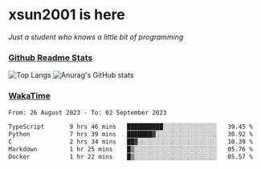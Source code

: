 # xsun2001 is here

*Just a student who knows a little bit of programming*

### [Github Readme Stats](https://github.com/anuraghazra/github-readme-stats)

![Top Langs](https://github-readme-stats.vercel.app/api/top-langs/?username=xsun2001&layout=compact&theme=radical) ![Anurag's GitHub stats](https://github-readme-stats.vercel.app/api?username=xsun2001&show_icons=true&theme=radical)

### [WakaTime](https://wakatime.com)

<!--START_SECTION:waka-->

```txt
From: 26 August 2023 - To: 02 September 2023

TypeScript       9 hrs 46 mins   ██████████░░░░░░░░░░░░░░░   39.45 %
Python           7 hrs 39 mins   ███████▓░░░░░░░░░░░░░░░░░   30.92 %
C                2 hrs 34 mins   ██▓░░░░░░░░░░░░░░░░░░░░░░   10.39 %
Markdown         1 hr 25 mins    █▒░░░░░░░░░░░░░░░░░░░░░░░   05.76 %
Docker           1 hr 22 mins    █▒░░░░░░░░░░░░░░░░░░░░░░░   05.57 %
```

<!--END_SECTION:waka-->
